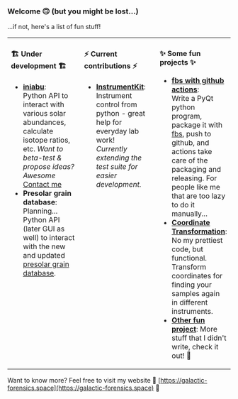 ### Welcome 🙃 (but you might be lost...)

...if not, here's a list of fun stuff!

<table><tr><td valign="top" width="33%">

#### 🏗 Under development 🏗

 - [**iniabu**](https://github.com/galactic-forensics/iniabu):  
   Python API to interact with various solar abundances,
   calculate isotope ratios, etc. 
   *Want to beta-test & propose ideas? Awesome* 
   [Contact me](mailto:reto@galactic-forensics.space)
 - **Presolar grain database**:  
   Planning... Python API (later GUI as well) to interact
   with the new and updated [presolar grain database](https://www.hou.usra.edu/meetings/lpsc2020/pdf/2140.pdf).

</td><td valign="top" width="34%">

#### ⚡ Current contributions ⚡

 - [**InstrumentKit**](https://github.com/Galvant/InstrumentKit):  
   Instrument control from python - great help for everyday lab work!  
   *Currently extending the test suite for easier development.*

</td><td valign="top" width="33%">

#### ✨ Some fun projects ✨
 - [**fbs with github actions**](https://github.com/trappitsch/fbs-release-github-actions):  
   Write a PyQt python program, package it with [fbs](https://build-system.fman.io),
   push to github, and actions take care of the packaging and releasing.
   For people like me that are too lazy to do it manually...
 - [**Coordinate Transformation**](https://github.com/trappitsch/CoordinateTransformation):
   No my prettiest code, but functional.
   Transform coordinates for finding your samples again in different instruments.
 - [**Other fun project**](https://galactic-forensics.space/resources/links/):
   More stuff that I didn't write, check it out! 🔭

</td></tr></table>


Want to know more? Feel free to visit my website 🌠
[https://galactic-forensics.space](https://galactic-forensics.space) 🌠
